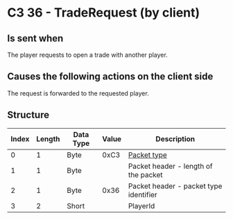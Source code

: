 # C3 36 - TradeRequest (by client)

## Is sent when

The player requests to open a trade with another player.

## Causes the following actions on the client side

The request is forwarded to the requested player.

## Structure

| Index | Length | Data Type | Value | Description |
|-------|--------|-----------|-------|-------------|
| 0 | 1 |   Byte   | 0xC3  | [Packet type](PacketTypes.md) |
| 1 | 1 |    Byte   |      | Packet header - length of the packet |
| 2 | 1 |    Byte   | 0x36  | Packet header - packet type identifier |
| 3 | 2 | Short |  | PlayerId |